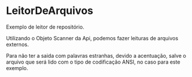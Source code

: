 # LeitorDeArquivos
Exemplo de leitor de repositório.


Utilizando o Objeto Scanner da Api, podemos fazer leituras de arquivos externos.

Para não ter a saida com palavras estranhas, devido a acentuação, salve o arquivo que será lido com o tipo de codificação ANSI, no caso para este exemplo.

